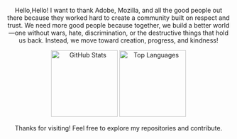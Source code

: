 <p align="center">Hello,Hello! I want to thank Adobe, Mozilla, and all the good people out there because they worked hard to create a community built on respect and trust. We need more good people because together, we build a better world—one without wars, hate, discrimination, or the destructive things that hold us back. Instead, we move toward creation, progress, and kindness!
</p>
<p align="center">
  <img height="150" src="https://github-readme-stats.vercel.app/api?username=KostasSliazas&show_icons=true&theme=dark&hide_border=true" alt="GitHub Stats"/>
  <img height="150" src="https://github-readme-stats.vercel.app/api/top-langs/?username=KostasSliazas&layout=compact&theme=dark&hide_border=true" alt="Top Languages"/>
</p>
<p align="center">Thanks for visiting! Feel free to explore my repositories and contribute.</p>

